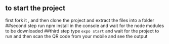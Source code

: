 ## to start the project 
 first fork it , and then clone the project and extract the files into a folder
 ##second step
 run npm install in the console and wait for the node modules to be downloaded 
 ##third step
 type ```expo start``` and wait for the project to run and then scan the QR code from your mobile and see the output